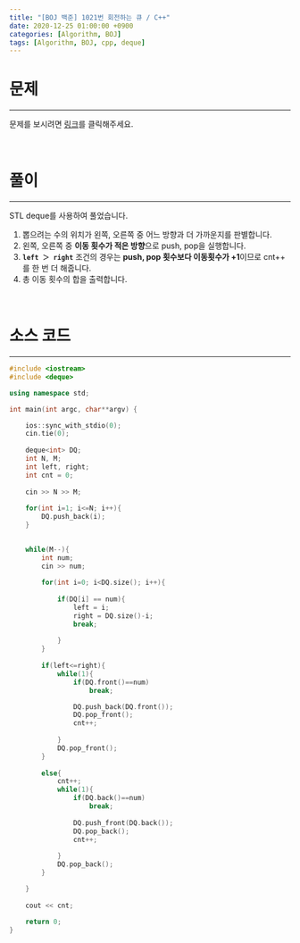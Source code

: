 ```yaml
---
title: "[BOJ 백준] 1021번 회전하는 큐 / C++"
date: 2020-12-25 01:00:00 +0900
categories: [Algorithm, BOJ]
tags: [Algorithm, BOJ, cpp, deque]
---
```




# **문제**

---



문제를 보시려면 [링크](https://www.acmicpc.net/problem/1021)를 클릭해주세요. 

<br/>

# **풀이**

---

STL deque를 사용하여 풀었습니다.

1. 뽑으려는 수의 위치가 왼쪽, 오른쪽 중 어느 방향과 더 가까운지를 판별합니다.
2. 왼쪽, 오른쪽 중 **이동 횟수가 적은 방향**으로 push, pop을 실행합니다.
3. **`left ＞ right`** 조건의 경우는 **push, pop 횟수보다 이동횟수가 +1**이므로 cnt++ 를 한 번 더 해줍니다. 
4. 총 이동 횟수의 합을 출력합니다. 



<br/>

# **소스 코드**

---



```c++
#include <iostream>
#include <deque>

using namespace std;

int main(int argc, char**argv) {

	ios::sync_with_stdio(0);
	cin.tie(0);
		
	deque<int> DQ;
	int N, M;
	int left, right;
	int cnt = 0;
	
	cin >> N >> M;
	
	for(int i=1; i<=N; i++){
		DQ.push_back(i);
	}
	

	while(M--){
		int num;
		cin >> num;
		
		for(int i=0; i<DQ.size(); i++){
			
			if(DQ[i] == num){
				left = i;
				right = DQ.size()-i;
				break;
				
			}
		}
		
		if(left<=right){
			while(1){
				if(DQ.front()==num)
					break;

				DQ.push_back(DQ.front());
				DQ.pop_front();
				cnt++;
				
			}
			DQ.pop_front();
		}
		
		else{
			cnt++;
			while(1){
				if(DQ.back()==num)
					break;
	
				DQ.push_front(DQ.back());
				DQ.pop_back();
				cnt++;
				
			}
			DQ.pop_back();
		}

	}
	
	cout << cnt;
	
	return 0;
}
```

<br/>

<br/>